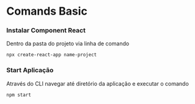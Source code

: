 # Comands Basic

### Instalar Component React
Dentro da pasta do projeto via linha de comando

~~~~cli
npx create-react-app name-project
~~~~

### Start Aplicação
Através do CLI navegar até diretório da aplicação e executar o comando

~~~~cli
npm start
~~~~


